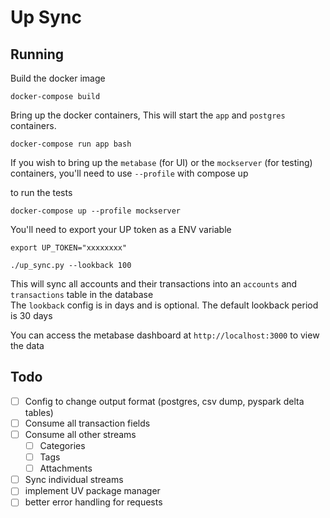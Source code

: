 # Up Sync

## Running
Build the docker image
```shell
docker-compose build
```
Bring up the docker containers,
This will start the `app` and `postgres` containers.

```shell
docker-compose run app bash
```

If you wish to bring up the `metabase` (for UI) or the `mockserver` (for testing) containers, you'll need to use `--profile` with compose up

to run the tests
```shell
docker-compose up --profile mockserver
```

You'll need to export your UP token as a ENV variable

```shell
export UP_TOKEN="xxxxxxxx"
```

```shell
./up_sync.py --lookback 100
```

This will sync all accounts and their transactions into an `accounts` and `transactions` table in the database \
The `lookback` config is in days and is optional. The default lookback period is 30 days

You can access the metabase dashboard at `http://localhost:3000` to view the data


## Todo
- [ ] Config to change output format (postgres, csv dump, pyspark delta tables)
- [ ] Consume all transaction fields
- [ ] Consume all other streams
    - [ ] Categories
    - [ ] Tags
    - [ ] Attachments
- [ ] Sync individual streams
- [ ] implement UV package manager
- [ ] better error handling for requests
